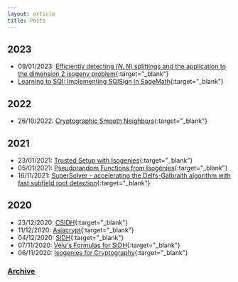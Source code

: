 ```yaml
---
layout: article
title: Posts
---
```


## 2023
* 09/01/2023: [Efficiently detecting $(N,N)$ splittings and the application to the dimension 2 isogeny problem](https://mariascrs.github.io/2023/01/09/splitsearcher.html){:target="_blank"}
* [Learning to SQI: Implementing SQISign in SageMath](https://learningtosqi.github.io/){:target="_blank"}

## 2022
* 26/10/2022: [Cryptographic Smooth Neighbors](https://mariascrs.github.io/2022/10/24/twinsmooths.html){:target="_blank"}

## 2021
* 23/01/2021: [Trusted Setup with Isogenies](https://mariascrs.github.io/2021/01/23/Trusted-Setup.html){:target="_blank"}
* 05/01/2021: [Pseudorandom Functions from Isogenies](https://mariascrs.github.io/2021/01/05/PRFs.html){:target="_blank"}
* 16/11/2021: [SuperSolver - accelerating the Delfs-Galbraith algorithm with fast subfield root detection](https://mariascrs.github.io/2021/11/16/supersolver.html){:target="_blank"}

## 2020
* 23/12/2020: [CSIDH](https://mariascrs.github.io/2020/12/23/CSIDH.html){:target="_blank"}
* 11/12/2020: [Asiacrypt](https://mariascrs.github.io/2020/12/11/asiacrypt-2020.html){:target="_blank"}
* 04/12/2020: [SIDH](https://mariascrs.github.io/2020/12/04/sidh.html){:target="_blank"}
* 07/11/2020: [Vélu's Formulas for SIDH](https://mariascrs.github.io/2020/11/07/velus-formulas.html){:target="_blank"}
* 06/11/2020: [Isogenies for Cryptography](https://mariascrs.github.io/2020/11/06/isogenies-for-crypto.html){:target="_blank"}

### [Archive](https://mariascrs.github.io/archive.html)
